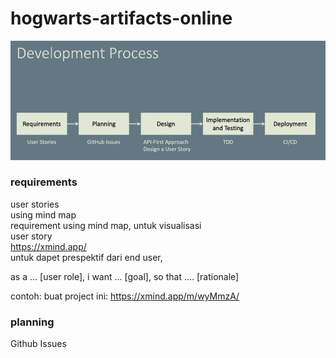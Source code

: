 # hogwarts-artifacts-online
![](img.png)

### requirements
user stories    
using mind map  
requirement using mind map, untuk visualisasi   
user story  
https://xmind.app/  
untuk dapet prespektif dari end user,   

as a ... [user role], i want ... [goal], so that .... [rationale]   

contoh: buat project ini:  https://xmind.app/m/wyMmzA/  

### planning
Github Issues   

